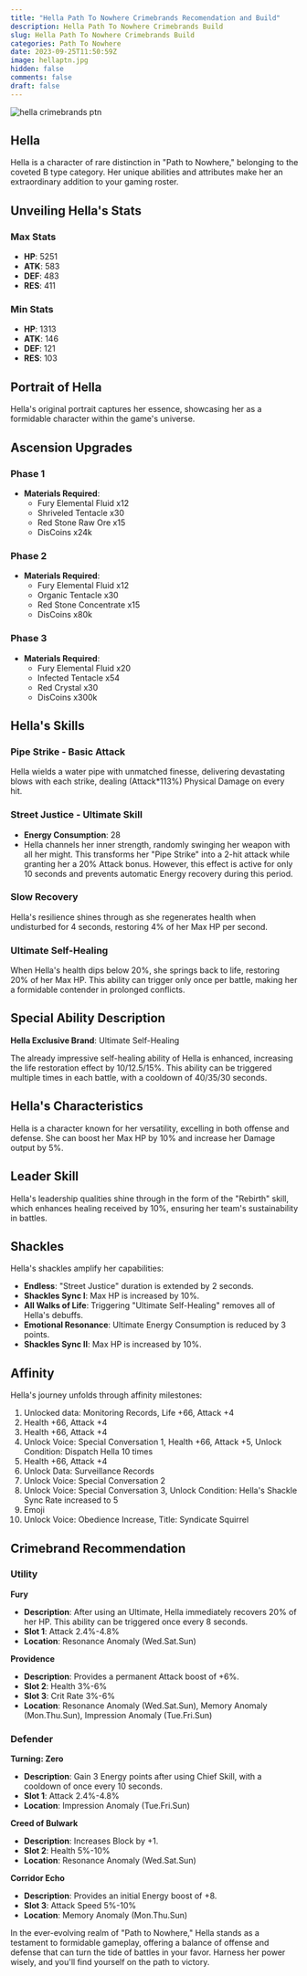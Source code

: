 ```yaml
---
title: "Hella Path To Nowhere Crimebrands Recomendation and Build"
description: Hella Path To Nowhere Crimebrands Build
slug: Hella Path To Nowhere Crimebrands Build
categories: Path To Nowhere
date: 2023-09-25T11:50:59Z
image: hellaptn.jpg
hidden: false
comments: false
draft: false
---
```


![hella crimebrands ptn](hellaptn.jpg)

## Hella

Hella is a character of rare distinction in "Path to Nowhere," belonging to the coveted B type category. Her unique abilities and attributes make her an extraordinary addition to your gaming roster.

## Unveiling Hella's Stats

### Max Stats

- **HP**: 5251
- **ATK**: 583
- **DEF**: 483
- **RES**: 411

### Min Stats

- **HP**: 1313
- **ATK**: 146
- **DEF**: 121
- **RES**: 103

## Portrait of Hella

Hella's original portrait captures her essence, showcasing her as a formidable character within the game's universe.

## Ascension Upgrades

### Phase 1

- **Materials Required**:
  - Fury Elemental Fluid x12
  - Shriveled Tentacle x30
  - Red Stone Raw Ore x15
  - DisCoins x24k

### Phase 2

- **Materials Required**:
  - Fury Elemental Fluid x12
  - Organic Tentacle x30
  - Red Stone Concentrate x15
  - DisCoins x80k

### Phase 3

- **Materials Required**:
  - Fury Elemental Fluid x20
  - Infected Tentacle x54
  - Red Crystal x30
  - DisCoins x300k

## Hella's Skills

### Pipe Strike - Basic Attack

Hella wields a water pipe with unmatched finesse, delivering devastating blows with each strike, dealing (Attack*113%) Physical Damage on every hit.

### Street Justice - Ultimate Skill

- **Energy Consumption**: 28
- Hella channels her inner strength, randomly swinging her weapon with all her might. This transforms her "Pipe Strike" into a 2-hit attack while granting her a 20% Attack bonus. However, this effect is active for only 10 seconds and prevents automatic Energy recovery during this period.

### Slow Recovery

Hella's resilience shines through as she regenerates health when undisturbed for 4 seconds, restoring 4% of her Max HP per second.

### Ultimate Self-Healing

When Hella's health dips below 20%, she springs back to life, restoring 20% of her Max HP. This ability can trigger only once per battle, making her a formidable contender in prolonged conflicts.

## Special Ability Description

**Hella Exclusive Brand**: Ultimate Self-Healing

The already impressive self-healing ability of Hella is enhanced, increasing the life restoration effect by 10/12.5/15%. This ability can be triggered multiple times in each battle, with a cooldown of 40/35/30 seconds.

## Hella's Characteristics

Hella is a character known for her versatility, excelling in both offense and defense. She can boost her Max HP by 10% and increase her Damage output by 5%.

## Leader Skill

Hella's leadership qualities shine through in the form of the "Rebirth" skill, which enhances healing received by 10%, ensuring her team's sustainability in battles.

## Shackles

Hella's shackles amplify her capabilities:

- **Endless**: "Street Justice" duration is extended by 2 seconds.
- **Shackles Sync I**: Max HP is increased by 10%.
- **All Walks of Life**: Triggering "Ultimate Self-Healing" removes all of Hella's debuffs.
- **Emotional Resonance**: Ultimate Energy Consumption is reduced by 3 points.
- **Shackles Sync II**: Max HP is increased by 10%.

## Affinity

Hella's journey unfolds through affinity milestones:

1. Unlocked data: Monitoring Records, Life +66, Attack +4
2. Health +66, Attack +4
3. Health +66, Attack +4
4. Unlock Voice: Special Conversation 1, Health +66, Attack +5, Unlock Condition: Dispatch Hella 10 times
5. Health +66, Attack +4
6. Unlock Data: Surveillance Records
7. Unlock Voice: Special Conversation 2
8. Unlock Voice: Special Conversation 3, Unlock Condition: Hella's Shackle Sync Rate increased to 5
9. Emoji
10. Unlock Voice: Obedience Increase, Title: Syndicate Squirrel

## Crimebrand Recommendation

### Utility

**Fury**

- **Description**: After using an Ultimate, Hella immediately recovers 20% of her HP. This ability can be triggered once every 8 seconds.
- **Slot 1**: Attack 2.4%-4.8%
- **Location**: Resonance Anomaly (Wed.Sat.Sun)

**Providence**

- **Description**: Provides a permanent Attack boost of +6%.
- **Slot 2**: Health 3%-6%
- **Slot 3**: Crit Rate 3%-6%
- **Location**: Resonance Anomaly (Wed.Sat.Sun), Memory Anomaly (Mon.Thu.Sun), Impression Anomaly (Tue.Fri.Sun)

### Defender

**Turning: Zero**

- **Description**: Gain 3 Energy points after using Chief Skill, with a cooldown of once every 10 seconds.
- **Slot 1**: Attack 2.4%-4.8%
- **Location**: Impression Anomaly (Tue.Fri.Sun)

**Creed of Bulwark**

- **Description**: Increases Block by +1.
- **Slot 2**: Health 5%-10%
- **Location**: Resonance Anomaly (Wed.Sat.Sun)

**Corridor Echo**

- **Description**: Provides an initial Energy boost of +8.
- **Slot 3**: Attack Speed 5%-10%
- **Location**: Memory Anomaly (Mon.Thu.Sun)

In the ever-evolving realm of "Path to Nowhere," Hella stands as a testament to formidable gameplay, offering a balance of offense and defense that can turn the tide of battles in your favor. Harness her power wisely, and you'll find yourself on the path to victory.